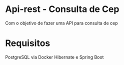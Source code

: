 # Api-rest - Consulta de Cep
Com o objetivo de fazer uma API para consulta de cep

# Requisitos
PostgreSQL via Docker Hibernate e Spring Boot
